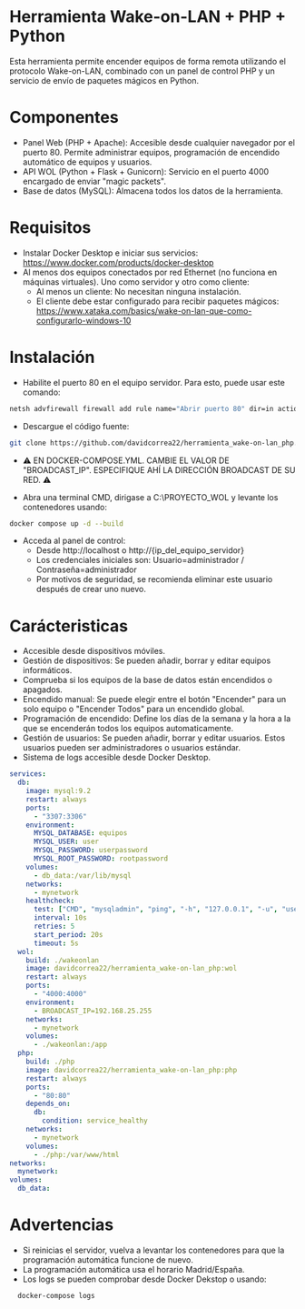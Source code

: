 # Herramienta Wake-on-LAN + PHP + Python
Esta herramienta permite encender equipos de forma remota utilizando el protocolo Wake-on-LAN, combinado con un panel de control PHP y un servicio de envío de paquetes mágicos en Python.

# Componentes
- Panel Web (PHP + Apache): Accesible desde cualquier navegador por el puerto 80. Permite administrar equipos, programación de encendido automático de equipos y usuarios.
- API WOL (Python + Flask + Gunicorn): Servicio en el puerto 4000 encargado de enviar "magic packets".
- Base de datos (MySQL): Almacena todos los datos de la herramienta.

# Requisitos
- Instalar Docker Desktop e iniciar sus servicios: https://www.docker.com/products/docker-desktop
- Al menos dos equipos conectados por red Ethernet (no funciona en máquinas virtuales). Uno como servidor y otro como cliente:
    - Al menos un cliente: No necesitan ninguna instalación.
    - El cliente debe estar configurado para recibir paquetes mágicos: https://www.xataka.com/basics/wake-on-lan-que-como-configurarlo-windows-10

# Instalación
- Habilite el puerto 80 en el equipo servidor. Para esto, puede usar este comando: 
```bash
netsh advfirewall firewall add rule name="Abrir puerto 80" dir=in action=allow protocol=TCP localport=80
```

- Descargue el código fuente: 
```bash
git clone https://github.com/davidcorrea22/herramienta_wake-on-lan_php.git
```

- ⚠ EN DOCKER-COMPOSE.YML. CAMBIE EL VALOR DE "BROADCAST_IP". ESPECIFIQUE AHÍ LA DIRECCIÓN BROADCAST DE SU RED. ⚠

- Abra una terminal CMD, dirigase a C:\PROYECTO_WOL y levante los contenedores usando:
```bash
docker compose up -d --build
```

- Acceda al panel de control:
	- Desde http://localhost o http://{ip_del_equipo_servidor}
	- Los credenciales iniciales son: Usuario=administrador / Contraseña=administrador
	- Por motivos de seguridad, se recomienda eliminar este usuario después de crear uno nuevo.

# Carácteristicas
- Accesible desde dispositivos móviles.
- Gestión de dispositivos: Se pueden añadir, borrar y editar equipos informáticos.
- Comprueba si los equipos de la base de datos están encendidos o apagados.
- Encendido manual: Se puede elegir entre el botón "Encender" para un solo equipo o "Encender Todos" para un encendido global.
- Programación de encendido: Define los días de la semana y la hora a la que se encenderán todos los equipos automaticamente.
- Gestión de usuarios: Se pueden añadir, borrar y editar usuarios. Estos usuarios pueden ser administradores o usuarios estándar.
- Sistema de logs accesible desde Docker Desktop.

```yaml
services:
  db:
    image: mysql:9.2
    restart: always
    ports:
      - "3307:3306"
    environment:
      MYSQL_DATABASE: equipos
      MYSQL_USER: user
      MYSQL_PASSWORD: userpassword
      MYSQL_ROOT_PASSWORD: rootpassword
    volumes:
      - db_data:/var/lib/mysql
    networks:
      - mynetwork
    healthcheck:
      test: ["CMD", "mysqladmin", "ping", "-h", "127.0.0.1", "-u", "user", "-puserpassword"]
      interval: 10s
      retries: 5
      start_period: 20s
      timeout: 5s
  wol:
    build: ./wakeonlan
    image: davidcorrea22/herramienta_wake-on-lan_php:wol
    restart: always
    ports:
      - "4000:4000"
    environment:
      - BROADCAST_IP=192.168.25.255
    networks:
      - mynetwork
    volumes:
      - ./wakeonlan:/app
  php:
    build: ./php
    image: davidcorrea22/herramienta_wake-on-lan_php:php
    restart: always
    ports:
      - "80:80"
    depends_on:
      db:
        condition: service_healthy
    networks:
      - mynetwork
    volumes:
      - ./php:/var/www/html
networks:
  mynetwork:
volumes:
  db_data:
```

# Advertencias
- Si reinicias el servidor, vuelva a levantar los contenedores para que la programación automática funcione de nuevo.
- La programación automática usa el horario Madrid/España.
- Los logs se pueden comprobar desde Docker Dekstop o usando:
```bash
  docker-compose logs 
```
